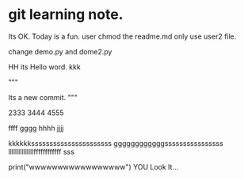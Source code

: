 # git learning note.

Its OK.
Today is a fun.
user chmod the readme.md
only use user2 file.

change demo.py and dome2.py


HH
its Hello word.
kkk


"""

Its a new commit.
"""

2333
3444
4555


ffff
gggg
hhhh
jjjj


kkkkkkssssssssssssssssssssss
ggggggggggggssssssssssssssss
lllllllllllllllffffffffffff
sss

print("wwwwwwwwwwwwwwwww")
YOU Look It...
